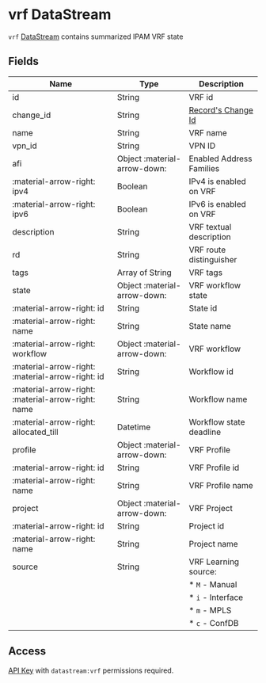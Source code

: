 # vrf DataStream

`vrf` [DataStream](index.md) contains summarized IPAM VRF state

## Fields

| Name                                               | Type                         | Description                              |
| -------------------------------------------------- | ---------------------------- | ---------------------------------------- |
| id                                                 | String                       | VRF id                                   |
| change_id                                          | String                       | [Record's Change Id](index.md#change-id) |
| name                                               | String                       | VRF name                                 |
| vpn_id                                             | String                       | VPN ID                                   |
| afi                                                | Object :material-arrow-down: | Enabled Address Families                 |
| :material-arrow-right: ipv4                        | Boolean                      | IPv4 is enabled on VRF                   |
| :material-arrow-right: ipv6                        | Boolean                      | IPv6 is enabled on VRF                   |
| description                                        | String                       | VRF textual description                  |
| rd                                                 | String                       | VRF route distinguisher                  |
| tags                                               | Array of String              | VRF tags                                 |
| state                                              | Object :material-arrow-down: | VRF workflow state                       |
| :material-arrow-right: id                          | String                       | State id                                 |
| :material-arrow-right: name                        | String                       | State name                               |
| :material-arrow-right: workflow                    | Object :material-arrow-down: | VRF workflow                             |
| :material-arrow-right: :material-arrow-right: id   | String                       | Workflow id                              |
| :material-arrow-right: :material-arrow-right: name | String                       | Workflow name                            |
| :material-arrow-right: allocated_till              | Datetime                     | Workflow state deadline                  |
| profile                                            | Object :material-arrow-down: | VRF Profile                              |
| :material-arrow-right: id                          | String                       | VRF Profile id                           |
| :material-arrow-right: name                        | String                       | VRF Profile name                         |
| project                                            | Object :material-arrow-down: | VRF Project                              |
| :material-arrow-right: id                          | String                       | Project id                               |
| :material-arrow-right: name                        | String                       | Project name                             |
| source                                             | String                       | VRF Learning source:                     |
|                                                    |                              | \* `M` - Manual                          |
|                                                    |                              | \* `i` - Interface                       |
|                                                    |                              | \* `m` - MPLS                            |
|                                                    |                              | \* `c` - ConfDB                          |

## Access

[API Key](../../../reference/concepts/apikey/index.md) with `datastream:vrf` permissions
required.
